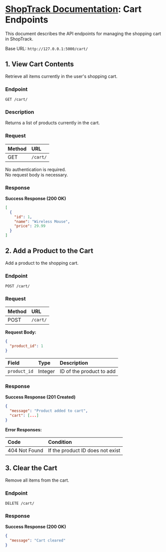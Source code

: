 # [ShopTrack Documentation](../index.md): Cart Endpoints

This document describes the API endpoints for managing the shopping cart in ShopTrack.

Base URL: `http://127.0.0.1:5000/cart/`

## 1. View Cart Contents

Retrieve all items currently in the user's shopping cart.

### Endpoint

```
GET /cart/
```

### Description

Returns a list of products currently in the cart.

### Request

| Method | URL |
|:---|:---|
| GET | `/cart/` |

No authentication is required.  
No request body is necessary.

### Response

**Success Response (200 OK)**

```json
[
  {
    "id": 1,
    "name": "Wireless Mouse",
    "price": 29.99
  }
]
```

## 2. Add a Product to the Cart

Add a product to the shopping cart.

### Endpoint

```
POST /cart/
```

### Request

| Method | URL |
|:---|:---|
| POST | `/cart/` |

**Request Body:**

```json
{
  "product_id": 1
}
```

| Field | Type | Description |
|:---|:---|:---|
| `product_id` | Integer | ID of the product to add |

### Response

**Success Response (201 Created)**

```json
{
  "message": "Product added to cart",
  "cart": [...]
}
```

**Error Responses:**

| Code | Condition |
|:---|:---|
| 404 Not Found | If the product ID does not exist |

## 3. Clear the Cart

Remove all items from the cart.

### Endpoint

```
DELETE /cart/
```

### Response

**Success Response (200 OK)**

```json
{
  "message": "Cart cleared"
}
```
